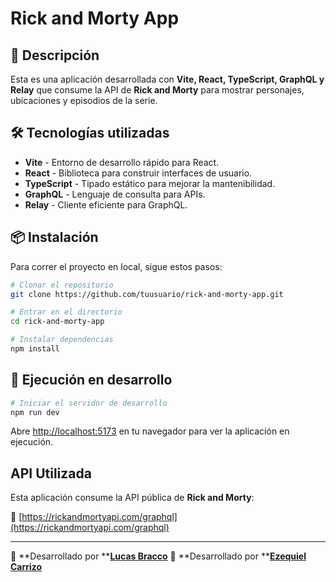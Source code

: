 # Rick and Morty App

## 🚀 Descripción

Esta es una aplicación desarrollada con **Vite, React, TypeScript, GraphQL y Relay** que consume la API de **Rick and Morty** para mostrar personajes, ubicaciones y episodios de la serie.

## 🛠 Tecnologías utilizadas

- **Vite** - Entorno de desarrollo rápido para React.
- **React** - Biblioteca para construir interfaces de usuario.
- **TypeScript** - Tipado estático para mejorar la mantenibilidad.
- **GraphQL** - Lenguaje de consulta para APIs.
- **Relay** - Cliente eficiente para GraphQL.

## 📦 Instalación

Para correr el proyecto en local, sigue estos pasos:

```bash
# Clonar el repositorio
git clone https://github.com/tuusuario/rick-and-morty-app.git

# Entrar en el directorio
cd rick-and-morty-app

# Instalar dependencias
npm install
```

## 🚀 Ejecución en desarrollo

```bash
# Iniciar el servidor de desarrollo
npm run dev
```

Abre [http://localhost:5173](http://localhost:5173) en tu navegador para ver la aplicación en ejecución.

## API Utilizada

Esta aplicación consume la API pública de **Rick and Morty**:

🔗 [https://rickandmortyapi.com/graphql](https://rickandmortyapi.com/graphql)

---

🚀 \*\*Desarrollado por \*\*[**Lucas Bracco**](https://github.com/luccas13)
🚀 \*\*Desarrollado por \*\*[**Ezequiel Carrizo**](https://github.com/Ezequiel-CE)

